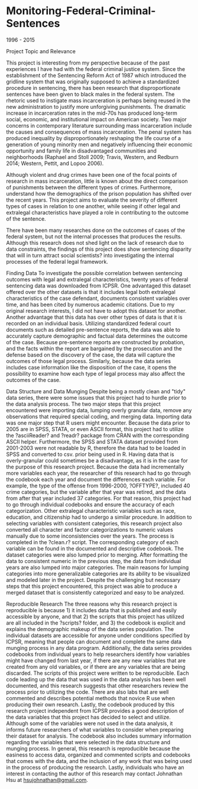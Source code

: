 # Monitoring-Federal-Criminal-Sentences
1996 - 2015

Project Topic and Relevance

This project is interesting from my perspective because of the past experiences I have had with the federal criminal justice system. 
Since the establishment of the Sentencing Reform Act of 1987 which introduced the gridline system that was originally supposed to achieve a standardized procedure in sentencing, there has been research that disproportionate sentences have been given to black males in the federal system. The rhetoric used to instigate mass incarceration is perhaps being reused in the new administration to justify more unforgiving punishments. The dramatic increase in incarceration rates in the mid-70s has produced long-term social, economic, and institutional impact on American society. Two major concerns in contemporary literature surrounding mass incarceration include the causes and consequences of mass incarceration. The penal system has produced inequality by disproportionately reshaping the life course of a generation of young minority men and negatively influencing their economic opportunity and family life in disadvantaged communities and neighborhoods (Raphael and Stoll 2009; Travis, Western, and Redburn 2014; Western, Pettit, and Lopoo 2006). 

Although violent and drug crimes have been one of the focal points of research in mass incarceration, little is known about the direct comparison of punishments between the different types of crimes. Furthermore, understand how the demographics of the prison population has shifted over the recent years. This project aims to evaluate the severity of different types of cases in relation to one another, while seeing if other legal and extralegal characteristics have played a role in contributing to the outcome of the sentence. 

There have been many researches done on the outcomes of cases of the federal system, but not the internal processes that produces the results. Although this research does not shed light on the lack of research due to data constraints, the findings of this project does show sentencing disparity that will in turn attract social scientists? into investigating the internal processes of the federal legal framework.  

Finding Data 
To investigate the possible correlation between sentencing outcomes with legal and extralegal characteristics, twenty years of federal sentencing data was downloaded from ICPSR. One advantaged this dataset offered over the other datasets is that it includes legal both extralegal characteristics of the case defendant, documents consistent variables over time, and has been cited by numerous academic citations. Due to my original research interests, I did not have to adopt this dataset for another. Another advantage that this data has over other types of data is that it is recorded on an individual basis. Utilizing standardized federal court documents such as detailed pre-sentence reports, the data was able to accurately capture demographic and factual data determines the outcome of the case. Because pre-sentence reports are constructed by probation, and the facts within the report are bargained by the prosecution and the defense based on the discovery of the case, the data will capture the outcomes of those legal process. Similarly, because the data series includes case information like the disposition of the case, it opens the possibility to examine how each type of legal process may also affect the outcomes of the case. 

Data Structure and Data Munging 
Despite being a mostly clean and "tidy" data series, there were some issues that this project had to hurdle prior to the data analysis process. The two major steps that this project encountered were importing data, lumping overly granular data, remove any observations that required special coding, and merging data. 
Importing data was one major step that R users might encounter. Because the data prior to 2005 are in SPSS, STATA, or even ASCII format, this project had to utilize the ?asciiReader? and ?readr? package from CRAN with the corresponding ASCII helper. Furthermore, the SPSS and STATA dataset provided from 2001-2003 were not readable by R, therefore the data had to be loaded in SPSS and converted to csv. prior being used in R. 
Having data that is overly-granular could sometimes be a disadvantage, as it is in the case for the purpose of this research project. Because the data had incrementally more variables each year, the researcher of this research had to go through the codebook each year and document the differences each variable. For example, the type of the offense from 1996-2000, ?OFFTYPE?, included 40 crime categories, but the variable after that year was retired, and the data from after that year included 37 categories. For that reason, this project had to go through individual codebooks and ensure the accuracy of each categorization. Other extralegal characteristic variables such as race, education, and citizenship had to undergo a similar procedure. 
In addition to selecting variables with consistent categories, this research project also converted all character and factor categorizations to numeric values manually due to some inconsistencies over the years. The process is completed in the ?clean.r? script. The corresponding category of each variable can be found in the documented and descriptive codebook. 
	The dataset categories were also lumped prior to merging. After formatting the data to consistent numeric in the previous step, the data from individual years are also lumped into major categories. The main reasons for lumping categories into more generalizable categories are its ability to be visualized and modeled later in the project. 
	Despite the challenging but necessary steps that this project encountered, this project was able to produce a merged dataset that is consistently categorized and easy to be analyzed. 
 
Reproducible Research
The three reasons why this research project is reproducible is because 1) it includes data that is published and easily accessible by anyone, and that 2) the scripts that this project has utilized are all included in the ?scripts? folder, and 3) the codebook is explicit and explains the demographic makeup of the data series population. 
The individual datasets are accessible for anyone under conditions specified by ICPSR, meaning that people can document and complete the same data munging process in any data program. Additionally, the data series provides codebooks from individual years to help researchers identify how variables might have changed from last year, if there are any new variables that are created from any old variables, or if there are any variables that are being discarded. 
The scripts of this project were written to be reproducible. Each code leading up the data that was used in the data analysis has been well documented, and this research suggests that other researchers review the process prior to utilizing the code. There are also labs that are well commented and describes potential methods that novice R use when producing their own research. 
Lastly, the codebook produced by this research project independent from ICPSR provides a good description of the data variables that this project has decided to select and utilize. Although some of the variables were not used in the data analysis, it informs future researchers of what variables to consider when preparing their dataset for analysis. The codebook also includes summary information regarding the variables that were selected in the data structure and munging process. 
In general, this research is reproducible because the easiness to access data, organized and commented scripts and codebooks that comes with the data, and the inclusion of any work that was being used in the process of producing the research. Lastly, individuals who have an interest in contacting the author of this research may contact Johnathan Hsu at hsujohnathan@gmail.com. 
